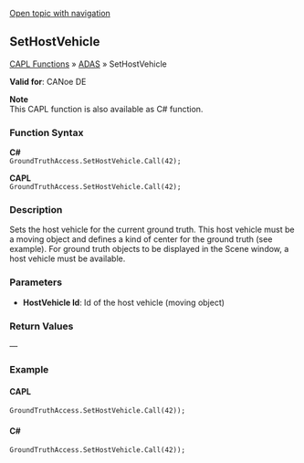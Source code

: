 [Open topic with navigation](../../../../../CANoeDEFamily.htm#Topics/CAPLFunctions/ADAS/Functions/CAPLfunctionSetHostVehicle.md)

## SetHostVehicle

[CAPL Functions](../../CAPLfunctions.md) » [ADAS](../CAPLfunctionsADASOverview.md) » SetHostVehicle

**Valid for**: CANoe DE

**Note**  
This CAPL function is also available as C# function.

### Function Syntax

**C#**  
`GroundTruthAccess.SetHostVehicle.Call(42);`

**CAPL**  
`GroundTruthAccess.SetHostVehicle.Call(42);`

### Description

Sets the host vehicle for the current ground truth. This host vehicle must be a moving object and defines a kind of center for the ground truth (see example). For ground truth objects to be displayed in the Scene window, a host vehicle must be available.

### Parameters

- **HostVehicle Id**: Id of the host vehicle (moving object)

### Return Values

—

### Example

#### CAPL

```plaintext
GroundTruthAccess.SetHostVehicle.Call(42));
```

#### C#

```plaintext
GroundTruthAccess.SetHostVehicle.Call(42));
```

